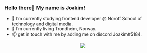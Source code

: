 ### Hello there👋 My name is Joakim!

- 🏫 I’m currently studying frontend developer @ Noroff School of technology and digital media.
- 🏡 I’m currently living Trondheim, Norway. 
- 📫 get in touch with me by adding me on discord Joakim#5184.

<div id="header" align="center">
  <img src="https://media.giphy.com/media/M9gbBd9nbDrOTu1Mqx/giphy.gif">
</div>
